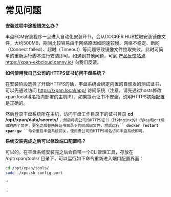 # 常见问题

**安装过程中途报错怎么办？**

丰盘ECM安装程序一旦进入自动化安装环节，会从DOCKER HUB拉取安装镜像文件，大约500MB，期间比较容易由于网络原因如网速较慢、网络不稳定、断网（Connect failed）、超时（Timeout）等问题导致镜像文件拉取失败。此时可简单的重新运行脚本进行安装即可。如遇到其他问题，可到 [产品反馈站点https://xpan-ekbcloud.canny.io/](https://xpan-ekbcloud.canny.io/) 向我们反馈。

**如何使用我自己公司的HTTPS证书访问丰盘系统？**

在安装阶段选择了开启HTTPS的话，丰盘系统会绑定内置的自颁发的测试证书，可以先通过访问 https://xpan.local/app/ 访问系统（注意，请先通过hosts修改xpan.local域名指向部署的主机IP），如果提示证书不安全，说明HTTPS初始配置是正确的。

然后登录丰盘系统所在主机，访问丰盘工作目录下的证书目录 **cd /opt/xpan/data/secrets/** `，然后将贵公司的HTTPS证书（针对nginx的）的key和crt后缀的两个文件，更名之后替换掉证书目录下的同后缀文件，然后运行`` `**`docker restart xpan-gw`**` ``命令重启丰盘系统网关，使用贵公司的HTTPS域名访问丰盘系统即可。`

**系统安装完成之后可以修改端口配置吗？**

可以的，在丰盘系统安装完之后会自带一个CLI管理工具，存放在 /opt/xpan/tools/ 目录下，可以运行如下命令重新进入端口配置界面：

```bash
cd /opt/xpan/tools/
sudo ./xpc.sh config port
```

``

``
